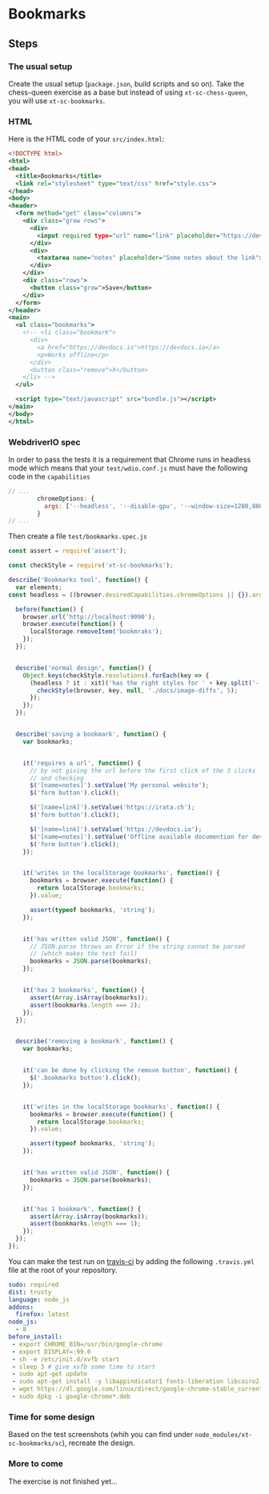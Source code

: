 # Bookmarks

## Steps

### The usual setup

Create the usual setup (`package.json`, build scripts and so on). Take the chess-queen exercise as a base but instead of using `xt-sc-chess-queen`, you will use `xt-sc-bookmarks`.

### HTML

Here is the HTML code of your `src/index.html`:

````xml
<!DOCTYPE html>
<html>
<head>
  <title>Bookmarks</title>
  <link rel="stylesheet" type="text/css" href="style.css">
</head>
<body>
<header>
  <form method="get" class="columns">
    <div class="grow rows">
      <div>
        <input required type="url" name="link" placeholder="https://devdocs.io" />
      </div>
      <div>
        <textarea name="notes" placeholder="Some notes about the link"></textarea>
      </div>
    </div>
    <div class="rows">
      <button class="grow">Save</button>
    </div>
  </form>
</header>
<main>
  <ul class="bookmarks">
    <!-- <li class="bookmark">
      <div>
        <a href="https://devdocs.io">https://devdocs.io</a>
        <p>Works offline</p>
      </div>
      <button class="remove">X</button>
    </li> -->
  </ul>

  <script type="text/javascript" src="bundle.js"></script>
</main>
</body>
</html>
````

### WebdriverIO spec

In order to pass the tests it is a requirement that Chrome runs in headless mode which means that your `test/wdio.conf.js` must have the following code in the `capabilities`
````js
// ...
        chromeOptions: {
          args: ['--headless', '--disable-gpu', '--window-size=1280,800']
        }
// ...
````

Then create a file `test/bookmarks.spec.js`

````js
const assert = require('assert');

const checkStyle = require('xt-sc-bookmarks');

describe('Bookmarks tool', function() {
  var elements;
const headless = ((browser.desiredCapabilities.chromeOptions || {}).args || []).indexOf('--headless') > -1;

  before(function() {
    browser.url('http://localhost:9090');
    browser.execute(function() {
      localStorage.removeItem('bookmraks');
    });
  });


  describe('normal design', function() {
    Object.keys(checkStyle.resolutions).forEach(key => {
      (headless ? it : xit)('has the right styles for ' + key.split('-').join(' '), function () {
        checkStyle(browser, key, null, './docs/image-diffs', 5);
      });
    });
  });


  describe('saving a bookmark', function() {
    var bookmarks;


    it('requires a url', function() {
      // by not giving the url before the first click of the 3 clicks
      // and checking
      $('[name=notes]').setValue('My personal website');
      $('form button').click();

      $('[name=link]').setValue('https://irata.ch');
      $('form button').click();

      $('[name=link]').setValue('https://devdocs.io');
      $('[name=notes]').setValue('Offline available documention for development');
      $('form button').click();
    });


    it('writes in the localStorage bookmarks', function() {
      bookmarks = browser.execute(function() {
        return localStorage.bookmarks;
      }).value;

      assert(typeof bookmarks, 'string');
    });


    it('has written valid JSON', function() {
      // JSON.parse throws an Error if the string cannot be parsed
      // (which makes the test fail)
      bookmarks = JSON.parse(bookmarks);
    });


    it('has 2 bookmarks', function() {
      assert(Array.isArray(bookmarks));
      assert(bookmarks.length === 2);
    });
  });


  describe('removing a bookmark', function() {
    var bookmarks;


    it('can be done by clicking the remove button', function() {
      $('.bookmarks button').click();
    });


    it('writes in the localStorage bookmarks', function() {
      bookmarks = browser.execute(function() {
        return localStorage.bookmarks;
      }).value;

      assert(typeof bookmarks, 'string');
    });


    it('has written valid JSON', function() {
      bookmarks = JSON.parse(bookmarks);
    });


    it('has 1 bookmark', function() {
      assert(Array.isArray(bookmarks));
      assert(bookmarks.length === 1);
    });
  });
});
````

You can make the test run on [travis-ci](https://travis-ci.org) by adding the following `.travis.yml` file at the root of your repository.

````yml
sudo: required
dist: trusty
language: node_js
addons:
  firefox: latest
node_js:
  - 8
before_install:
 - export CHROME_BIN=/usr/bin/google-chrome
 - export DISPLAY=:99.0
 - sh -e /etc/init.d/xvfb start
 - sleep 3 # give xvfb some time to start
 - sudo apt-get update
 - sudo apt-get install -y libappindicator1 fonts-liberation libcairo2-dev libjpeg8-dev libpango1.0-dev libgif-dev build-essential g++
 - wget https://dl.google.com/linux/direct/google-chrome-stable_current_amd64.deb
 - sudo dpkg -i google-chrome*.deb

````


### Time for some design

Based on the test screenshots (whih you can find under `node_modules/xt-sc-bookmarks/sc`), recreate the design.

### More to come

The exercise is not finished yet...
